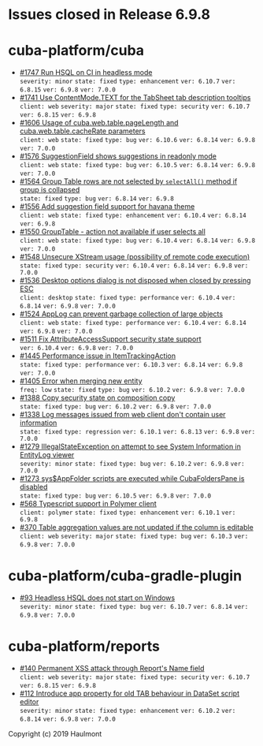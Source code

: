 # Issues closed in Release 6.9.8

# cuba-platform/cuba

* [#1747 Run HSQL on CI in headless mode](https://github.com/cuba-platform/cuba/issues/1747) \
    `severity: minor` `state: fixed` `type: enhancement` `ver: 6.10.7` `ver: 6.8.15` `ver: 6.9.8` `ver: 7.0.0` 
* [#1741 Use ContentMode.TEXT for the TabSheet tab description tooltips](https://github.com/cuba-platform/cuba/issues/1741) \
    `client: web` `severity: major` `state: fixed` `type: security` `ver: 6.10.7` `ver: 6.8.15` `ver: 6.9.8` 
* [#1606 Usage of cuba.web.table.pageLength and cuba.web.table.cacheRate parameters](https://github.com/cuba-platform/cuba/issues/1606) \
    `client: web` `state: fixed` `type: bug` `ver: 6.10.6` `ver: 6.8.14` `ver: 6.9.8` `ver: 7.0.0` 
* [#1576 SuggestionField shows suggestions in readonly mode](https://github.com/cuba-platform/cuba/issues/1576) \
    `client: web` `state: fixed` `type: bug` `ver: 6.10.5` `ver: 6.8.14` `ver: 6.9.8` `ver: 7.0.0` 
* [#1564 Group Table rows are not selected by `selectAll()` method if group is collapsed](https://github.com/cuba-platform/cuba/issues/1564) \
    `state: fixed` `type: bug` `ver: 6.8.14` `ver: 6.9.8` 
* [#1556 Add suggestion field support for havana theme](https://github.com/cuba-platform/cuba/issues/1556) \
    `client: web` `state: fixed` `type: enhancement` `ver: 6.10.4` `ver: 6.8.14` `ver: 6.9.8` 
* [#1550 GroupTable - action not available if user selects all](https://github.com/cuba-platform/cuba/issues/1550) \
    `client: web` `state: fixed` `type: bug` `ver: 6.10.4` `ver: 6.8.14` `ver: 6.9.8` `ver: 7.0.0` 
* [#1548 Unsecure XStream usage (possibility of remote code execution)](https://github.com/cuba-platform/cuba/issues/1548) \
    `state: fixed` `type: security` `ver: 6.10.4` `ver: 6.8.14` `ver: 6.9.8` `ver: 7.0.0` 
* [#1536 Desktop options dialog is not disposed when closed by pressing ESC](https://github.com/cuba-platform/cuba/issues/1536) \
    `client: desktop` `state: fixed` `type: performance` `ver: 6.10.4` `ver: 6.8.14` `ver: 6.9.8` `ver: 7.0.0` 
* [#1524 AppLog can prevent garbage collection of large objects](https://github.com/cuba-platform/cuba/issues/1524) \
    `client: web` `state: fixed` `type: performance` `ver: 6.10.4` `ver: 6.8.14` `ver: 6.9.8` `ver: 7.0.0` 
* [#1511 Fix AttributeAccessSupport security state support](https://github.com/cuba-platform/cuba/pull/1511) \
    `ver: 6.10.4` `ver: 6.9.8` `ver: 7.0.0` 
* [#1445 Performance issue in ItemTrackingAction ](https://github.com/cuba-platform/cuba/issues/1445) \
    `state: fixed` `type: performance` `ver: 6.10.3` `ver: 6.8.14` `ver: 6.9.8` `ver: 7.0.0` 
* [#1405 Error when merging new entity](https://github.com/cuba-platform/cuba/issues/1405) \
    `freq: low` `state: fixed` `type: bug` `ver: 6.10.2` `ver: 6.9.8` `ver: 7.0.0` 
* [#1388 Copy security state on composition copy](https://github.com/cuba-platform/cuba/issues/1388) \
    `state: fixed` `type: bug` `ver: 6.10.2` `ver: 6.9.8` `ver: 7.0.0` 
* [#1338 Log messages issued from web client don't contain user information](https://github.com/cuba-platform/cuba/issues/1338) \
    `state: fixed` `type: regression` `ver: 6.10.1` `ver: 6.8.13` `ver: 6.9.8` `ver: 7.0.0` 
* [#1279 IllegalStateException on attempt to see System Information in EntityLog viewer](https://github.com/cuba-platform/cuba/issues/1279) \
    `severity: minor` `state: fixed` `type: bug` `ver: 6.10.2` `ver: 6.9.8` `ver: 7.0.0` 
* [#1273 sys$AppFolder scripts are executed while CubaFoldersPane is disabled](https://github.com/cuba-platform/cuba/issues/1273) \
    `state: fixed` `type: bug` `ver: 6.10.5` `ver: 6.9.8` `ver: 7.0.0` 
* [#568 Typescript support in Polymer client](https://github.com/cuba-platform/cuba/issues/568) \
    `client: polymer` `state: fixed` `type: enhancement` `ver: 6.10.1` `ver: 6.9.8` 
* [#370 Table aggregation values are not updated if the column is editable](https://github.com/cuba-platform/cuba/issues/370) \
    `client: web` `severity: major` `state: fixed` `type: bug` `ver: 6.10.3` `ver: 6.9.8` `ver: 7.0.0` 

# cuba-platform/cuba-gradle-plugin

* [#93 Headless HSQL does not start on Windows](https://github.com/cuba-platform/cuba-gradle-plugin/issues/93) \
    `severity: minor` `state: fixed` `type: bug` `ver: 6.10.7` `ver: 6.8.14` `ver: 6.9.8` `ver: 7.0.0` 

# cuba-platform/reports

* [#140 Permanent XSS attack through Report's Name field](https://github.com/cuba-platform/reports/issues/140) \
    `client: web` `severity: major` `state: fixed` `type: security` `ver: 6.10.7` `ver: 6.8.15` `ver: 6.9.8` 
* [#112 Introduce app property for old TAB behaviour in DataSet script editor](https://github.com/cuba-platform/reports/issues/112) \
    `severity: minor` `state: fixed` `type: enhancement` `ver: 6.10.2` `ver: 6.8.14` `ver: 6.9.8` `ver: 7.0.0` 


Copyright (c) 2019 Haulmont
